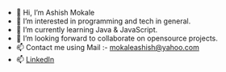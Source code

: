 - 👋 Hi, I’m Ashish Mokale
- 👀 I’m interested in programming and tech in general.
- 🌱 I’m currently learning Java & JavaScript.
- 💞️ I’m looking forward to collaborate on opensource projects.
- 📫 Contact me using Mail :- mokaleashish@yahoo.com
- 📫 [LinkedIn](https://www.linkedin.com/in/ashish-mokale-a612b3214/)
<!---
AshuMokale/AshuMokale is a ✨ special ✨ repository because its `README.md` (this file) appears on your GitHub profile.
You can click the Preview link to take a look at your changes.
--->
